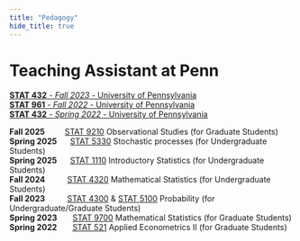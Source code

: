 ```yaml
---
title: "Pedagogy"
hide_title: true
---
```


# Teaching Assistant at Penn
[**STAT 432** - *Fall 2023* - University of Pennsylvania](https://apps.wharton.upenn.edu/syllabi/2022A/STAT432001/)
<br>
[**STAT 961** - *Fall 2022* - University of Pennsylvania](https://katsevich-teaching.github.io/stat-9610-fall-2022/)
<br>
[**STAT 432** - *Spring 2022* - University of Pennsylvania](https://apps.wharton.upenn.edu/syllabi/2022A/STAT432001/)

**Fall 2025**&nbsp;&nbsp;&nbsp;&nbsp;&nbsp;&nbsp;&nbsp;&nbsp;&nbsp;[STAT 9210](https://github.com/Abhinandan-Dalal/website/blob/main/docs/course_syllabi/STAT9210.pdf) Observational Studies (for Graduate Students) <br>
**Spring 2025**&nbsp;&nbsp;&nbsp;&nbsp;&nbsp;&nbsp;[STAT 5330](/docs/course_syllabi/stat5330.pdf) Stochastic processes (for Undergraduate Students) <br>
**Spring 2025**&nbsp;&nbsp;&nbsp;&nbsp;&nbsp;&nbsp;[STAT 1110](https://github.com/Abhinandan-Dalal/website/blob/main/docs/course_syllabi/stat1110.pdf) Introductory Statistics (for Undergraduate Students) <br>
**Fall 2024**&nbsp;&nbsp;&nbsp;&nbsp;&nbsp;&nbsp;&nbsp;&nbsp;&nbsp; [STAT 4320](https://github.com/Abhinandan-Dalal/website/blob/main/docs/course_syllabi/stat4320.pdf) Mathematical Statistics (for Undergraduate Students) <br>
**Fall 2023**&nbsp;&nbsp;&nbsp;&nbsp;&nbsp;&nbsp;&nbsp;&nbsp;&nbsp; [STAT 4300](https://github.com/Abhinandan-Dalal/website/blob/main/docs/course_syllabi/STAT4300.pdf) & [STAT 5100](https://github.com/Abhinandan-Dalal/website/blob/main/docs/course_syllabi/stat5100.pdf) Probability (for Undergraduate/Graduate Students) <br>
**Spring 2023**&nbsp;&nbsp;&nbsp;&nbsp;&nbsp;&nbsp;  [STAT 9700](https://github.com/Abhinandan-Dalal/website/blob/main/docs/course_syllabi/stat9700.pdf) Mathematical Statistics (for Graduate Students) <br>
**Spring 2022**&nbsp;&nbsp;&nbsp;&nbsp;&nbsp;&nbsp; [STAT 521](https://github.com/Abhinandan-Dalal/website/blob/main/docs/course_syllabi/stat521.pdf) Applied Econometrics II (for Graduate Students) <br>



<!-- Add a style tag with CSS to control the layout -->
<style>
  .content-container {
    display: flex;
    align-items: flex-start;
  }
  .text-container {
    flex-grow: 1;
  }

  .side-image {
    margin-top: 5px;
    margin-left: 30px; /* Adjust the space between the image and the text */
    max-width: 40%; /* Adjust the width of the image */
    border-radius: 2%; /* Make the image circular */
    overflow: hidden; /* Hide anything outside of the circle */
  }

  /* Responsive design for smaller screens */
  @media (max-width: 768px) {
    .side-image {
      max-width: 100%;
      margin-left: 0;
      margin-bottom: 20px;
    }

    .content-container {
      flex-direction: column;
    }
  }
</style>
